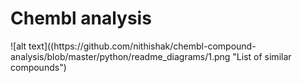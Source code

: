 <h1> Chembl analysis </h1>
![alt text]((https://github.com/nithishak/chembl-compound-analysis/blob/master/python/readme_diagrams/1.png "List of similar compounds") 
